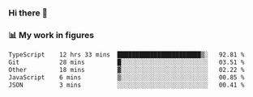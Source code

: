 ### Hi there 👋

### 📊 My work in figures

<!--START_SECTION:waka-->

```txt
TypeScript    12 hrs 33 mins  ███████████████████████▒░   92.81 %
Git           28 mins         █░░░░░░░░░░░░░░░░░░░░░░░░   03.51 %
Other         18 mins         ▓░░░░░░░░░░░░░░░░░░░░░░░░   02.22 %
JavaScript    6 mins          ▒░░░░░░░░░░░░░░░░░░░░░░░░   00.85 %
JSON          3 mins          ░░░░░░░░░░░░░░░░░░░░░░░░░   00.41 %
```

<!--END_SECTION:waka-->
